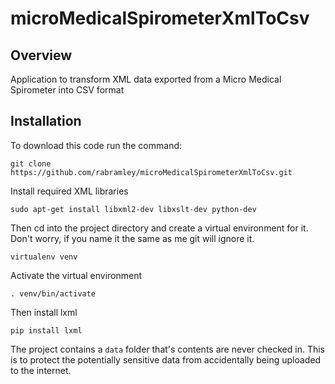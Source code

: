 # microMedicalSpirometerXmlToCsv

## Overview

Application to transform XML data exported from a Micro Medical Spirometer into CSV format

## Installation

To download this code run the command:

    git clone https://github.com/rabramley/microMedicalSpirometerXmlToCsv.git

Install required XML libraries

    sudo apt-get install libxml2-dev libxslt-dev python-dev

Then cd into the project directory and create a virtual environment for it.  Don't
worry, if you name it the same as me git will ignore it.

    virtualenv venv

Activate the virtual environment

    . venv/bin/activate

Then install lxml

    pip install lxml

The project contains a `data` folder that's contents are never checked in.
This is to protect the potentially sensitive data from accidentally being 
uploaded to the internet.